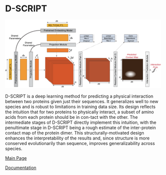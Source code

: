 # D-SCRIPT
 ![D-SCRIPT Architecture](docs/source/img/dscript_architecture.png)
 
 D-SCRIPT is a deep learning method for predicting a physical interaction between two proteins given just their sequences. It generalizes well to new species and is robust to limitations in training data size. Its design reflects the intuition that for two proteins to physically interact, a subset of amino acids from each protein should be in con-tact with the other. The intermediate stages of D-SCRIPT directly implement this intuition, with the penultimate stage in D-SCRIPT being a rough estimate of the inter-protein contact map of the protein dimer. This structurally-motivated design enhances the interpretability of the results and, since structure is more conserved evolutionarily than sequence, improves generalizability across species.
 
 [Main Page](http://dscript.csail.mit.edu)
 
 [Documentation](http://samsledje.github.io/D-SCRIPT)
